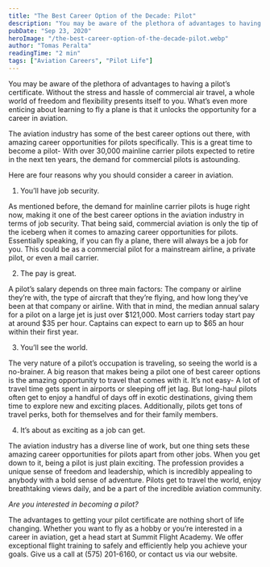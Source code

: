 ```yaml
---
title: "The Best Career Option of the Decade: Pilot"
description: "You may be aware of the plethora of advantages to having a pilot’s certificate. Without the stress and hassle of commercial air travel, a whole world of freedom and flexibility presents itself to you. What’s even more enticing about learning to fly a plane is that it unlocks the opportunity for a career in aviation."
pubDate: "Sep 23, 2020"
heroImage: "/the-best-career-option-of-the-decade-pilot.webp"
author: "Tomas Peralta"
readingTime: "2 min"
tags: ["Aviation Careers", "Pilot Life"]
---
```


You may be aware of the plethora of advantages to having a pilot’s certificate. Without the stress and hassle of commercial air travel, a whole world of freedom and flexibility presents itself to you. What’s even more enticing about learning to fly a plane is that it unlocks the opportunity for a career in aviation.

The aviation industry has some of the best career options out there, with amazing career opportunities for pilots specifically. This is a great time to become a pilot- With over 30,000 mainline carrier pilots expected to retire in the next ten years, the demand for commercial pilots is astounding.

Here are four reasons why you should consider a career in aviation.

1. You’ll have job security.

As mentioned before, the demand for mainline carrier pilots is huge right now, making it one of the best career options in the aviation industry in terms of job security. That being said, commercial aviation is only the tip of the iceberg when it comes to amazing career opportunities for pilots. Essentially speaking, if you can fly a plane, there will always be a job for you. This could be as a commercial pilot for a mainstream airline, a private pilot, or even a mail carrier.

2. The pay is great.

A pilot’s salary depends on three main factors: The company or airline they’re with, the type of aircraft that they’re flying, and how long they’ve been at that company or airline. With that in mind, the median annual salary for a pilot on a large jet is just over $121,000. Most carriers today start pay at around $35 per hour. Captains can expect to earn up to $65 an hour within their first year.

3. You’ll see the world.

The very nature of a pilot’s occupation is traveling, so seeing the world is a no-brainer. A big reason that makes being a pilot one of best career options is the amazing opportunity to travel that comes with it. It’s not easy- A lot of travel time gets spent in airports or sleeping off jet lag. But long-haul pilots often get to enjoy a handful of days off in exotic destinations, giving them time to explore new and exciting places. Additionally, pilots get tons of travel perks, both for themselves and for their family members.

4. It’s about as exciting as a job can get.

The aviation industry has a diverse line of work, but one thing sets these amazing career opportunities for pilots apart from other jobs. When you get down to it, being a pilot is just plain exciting. The profession provides a unique sense of freedom and leadership, which is incredibly appealing to anybody with a bold sense of adventure. Pilots get to travel the world, enjoy breathtaking views daily, and be a part of the incredible aviation community.

_Are you interested in becoming a pilot?_

The advantages to getting your pilot certificate are nothing short of life changing. Whether you want to fly as a hobby or you’re interested in a career in aviation, get a head start at Summit Flight Academy. We offer exceptional flight training to safely and efficiently help you achieve your goals. Give us a call at (575) 201-6160, or contact us via our website.
